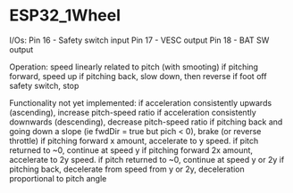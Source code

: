 # ESP32_1Wheel

I/Os:
Pin 16 - Safety switch input
Pin 17 - VESC output
Pin 18 - BAT SW output

Operation:
speed linearly related to pitch (with smooting)
if pitching forward, speed up
if pitching back, slow down, then reverse
if foot off safety switch, stop

Functionality not yet implemented:
if acceleration consistently upwards (ascending), increase pitch-speed ratio
if acceleration consistently downwards (descending), decrease pitch-speed ratio
if pitching back and going down a slope (ie fwdDir = true but pich < 0), brake (or reverse throttle)
if pitching forward x amount, accelerate to y speed. if pitch returned to ~0, continue at speed y
if pitching forward 2x amount, accelerate to 2y speed. if pitch returned to ~0, continue at speed y or 2y
if pitching back, decelerate from speed from y or 2y, deceleration proportional to pitch angle
